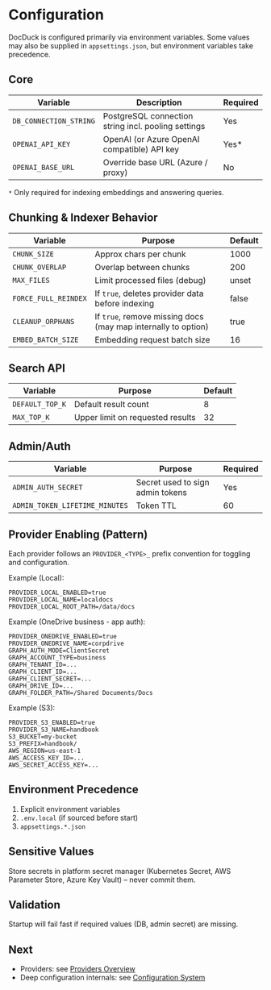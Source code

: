 # Configuration

DocDuck is configured primarily via environment variables. Some values may also be supplied in `appsettings.json`, but environment variables take precedence.

## Core
| Variable | Description | Required |
|----------|-------------|----------|
| `DB_CONNECTION_STRING` | PostgreSQL connection string incl. pooling settings | Yes |
| `OPENAI_API_KEY` | OpenAI (or Azure OpenAI compatible) API key | Yes* |
| `OPENAI_BASE_URL` | Override base URL (Azure / proxy) | No |

`*` Only required for indexing embeddings and answering queries.

## Chunking & Indexer Behavior
| Variable | Purpose | Default |
|----------|---------|---------|
| `CHUNK_SIZE` | Approx chars per chunk | 1000 |
| `CHUNK_OVERLAP` | Overlap between chunks | 200 |
| `MAX_FILES` | Limit processed files (debug) | unset |
| `FORCE_FULL_REINDEX` | If `true`, deletes provider data before indexing | false |
| `CLEANUP_ORPHANS` | If `true`, remove missing docs (may map internally to option) | true |
| `EMBED_BATCH_SIZE` | Embedding request batch size | 16 |

## Search API
| Variable | Purpose | Default |
|----------|---------|---------|
| `DEFAULT_TOP_K` | Default result count | 8 |
| `MAX_TOP_K` | Upper limit on requested results | 32 |

## Admin/Auth
| Variable | Purpose | Required |
|----------|---------|----------|
| `ADMIN_AUTH_SECRET` | Secret used to sign admin tokens | Yes |
| `ADMIN_TOKEN_LIFETIME_MINUTES` | Token TTL | 60 |

## Provider Enabling (Pattern)
Each provider follows an `PROVIDER_<TYPE>_` prefix convention for toggling and configuration.

Example (Local):
```
PROVIDER_LOCAL_ENABLED=true
PROVIDER_LOCAL_NAME=localdocs
PROVIDER_LOCAL_ROOT_PATH=/data/docs
```

Example (OneDrive business - app auth):
```
PROVIDER_ONEDRIVE_ENABLED=true
PROVIDER_ONEDRIVE_NAME=corpdrive
GRAPH_AUTH_MODE=ClientSecret
GRAPH_ACCOUNT_TYPE=business
GRAPH_TENANT_ID=...
GRAPH_CLIENT_ID=...
GRAPH_CLIENT_SECRET=...
GRAPH_DRIVE_ID=...
GRAPH_FOLDER_PATH=/Shared Documents/Docs
```

Example (S3):
```
PROVIDER_S3_ENABLED=true
PROVIDER_S3_NAME=handbook
S3_BUCKET=my-bucket
S3_PREFIX=handbook/
AWS_REGION=us-east-1
AWS_ACCESS_KEY_ID=...
AWS_SECRET_ACCESS_KEY=...
```

## Environment Precedence
1. Explicit environment variables
2. `.env.local` (if sourced before start)
3. `appsettings.*.json`

## Sensitive Values
Store secrets in platform secret manager (Kubernetes Secret, AWS Parameter Store, Azure Key Vault) – never commit them.

## Validation
Startup will fail fast if required values (DB, admin secret) are missing.

## Next
- Providers: see [Providers Overview](../providers/index.md)
- Deep configuration internals: see [Configuration System](../developer/config-system.md)
